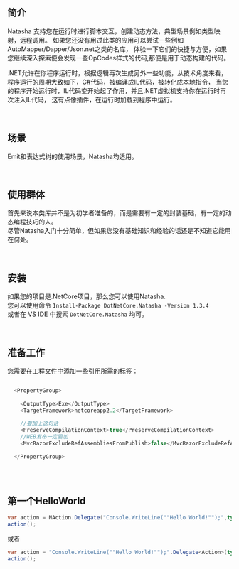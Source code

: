 ## 简介

Natasha 支持您在运行时进行脚本交互，创建动态方法，典型场景例如类型映射，远程调用。
如果您还没有用过此类的应用可以尝试一些例如AutoMapper/Dapper/Json.net之类的名库，
体验一下它们的快捷与方便，如果您继续深入探索便会发现一些OpCodes样式的代码,那便是用于动态构建的代码。

.NET允许在你程序运行时，根据逻辑再次生成另外一些功能，从技术角度来看，
程序运行的周期大致如下，C#代码，被编译成IL代码，被转化成本地指令，
当您的程序开始运行时，IL代码变开始起了作用，并且.NET虚拟机支持你在运行时再次注入IL代码，
这有点像插件，在运行时加载到程序中运行。  

<br/>  

## 场景

Emit和表达式树的使用场景，Natasha均适用。  


<br/>  

## 使用群体

首先来说本类库并不是为初学者准备的，而是需要有一定的封装基础，有一定的动态编程技巧的人。  
尽管Natasha入门十分简单，但如果您没有基础知识和经验的话还是不知道它能用在何处。  


<br/>  


## 安装

如果您的项目是.NetCore项目，那么您可以使用Natasha.  
您可以使用命令 `Install-Package DotNetCore.Natasha -Version 1.3.4`   
或者在 VS IDE 中搜索 `DotNetCore.Natasha` 均可。


<br/>  


## 准备工作

您需要在工程文件中添加一些引用所需的标签：

```C#

  <PropertyGroup>
  
    <OutputType>Exe</OutputType>
    <TargetFramework>netcoreapp2.2</TargetFramework>
    
    //要加上这句话
    <PreserveCompilationContext>true</PreserveCompilationContext> 
    //WEB发布一定要加
    <MvcRazorExcludeRefAssembliesFromPublish>false</MvcRazorExcludeRefAssembliesFromPublish> 
    
  </PropertyGroup>
 
```  


<br/>  

##  第一个HelloWorld

```C#  
var action = NAction.Delegate("Console.WriteLine(""Hello World!"");",typeof(Console));
action();
```  

或者  

```C#  
var action = "Console.WriteLine(""Hello World!"");".Delegate<Action>(typeof(Console));
action();
```
